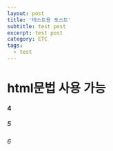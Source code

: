 ```yaml
---
layout: post
title: '테스트용 포스트'
subtitle: test post
excerpt: test post
category: ETC
tags:
  - test
---
```


<h1>html문법 사용 가능

<h4>4</h4>
<h5>5</h5>
<h6>6</h6>
  
 
